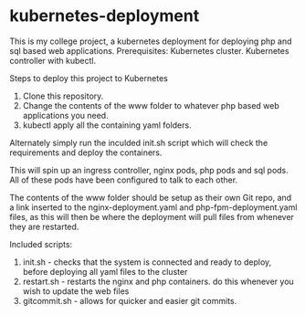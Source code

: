 # kubernetes-deployment
This is my college project, a kubernetes deployment for deploying php and sql based web applications.
Prerequisites:
Kubernetes cluster.
Kubernetes controller with kubectl.

Steps to deploy this project to Kubernetes
1. Clone this repository.
2. Change the contents of the www folder to whatever php based web applications you need.
3. kubectl apply all the containing yaml folders.

Alternately simply run the inculded init.sh script which will check the requirements and deploy the containers.

This will spin up an ingress controller, nginx pods, php pods and sql pods. 
All of these pods have been configured to talk to each other.

The contents of the www folder should be setup as their own Git repo, and a link inserted to the 
nginx-deployment.yaml and php-fpm-deployment.yaml files, as this will then be where the deployment will pull
files from whenever they are restarted.

Included scripts:
1. init.sh - checks that the system is connected and ready to deploy, before deploying all yaml files to the cluster
2. restart.sh - restarts the nginx and php containers. do this whenever you wish to update the web files
3. gitcommit.sh - allows for quicker and easier git commits. 

